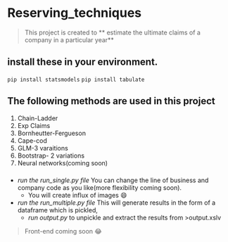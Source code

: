 # Reserving_techniques
> This project is created to ** estimate the ultimate claims of a company in a particular year**
## install these in your environment.
`pip install statsmodels`
`pip install tabulate`

## The following methods are used in this project
1. Chain-Ladder
2. Exp Claims 
3. Bornheutter-Fergueson
4. Cape-cod
5. GLM-3 varaitions
6. Bootstrap- 2 variations
7. Neural networks(coming soon)

###
- *run the run_single.py file* You can change the line of business and company code as you like(more flexibility coming soon).
   - You will create influx of  images :smile:
- *run the run_multiple.py file* This will generate results in the form of a dataframe which is pickled, 
   - *run output.py* to unpickle and extract the results from >output.xslv 

>Front-end coming soon :joy:


